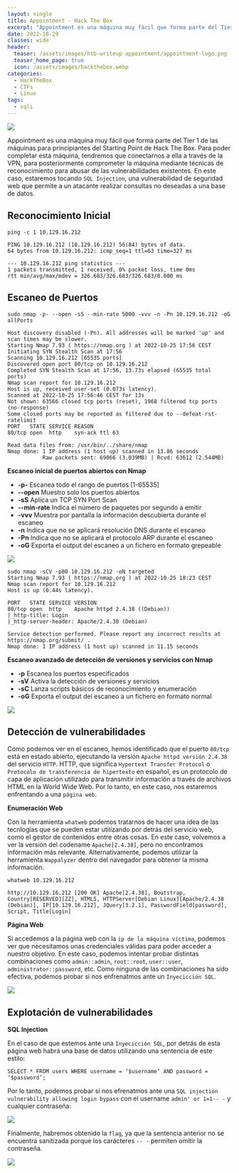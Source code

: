 ```yaml
---
layout: single
title: Appointment - Hack The Box
excerpt: "Appointment es una máquina muy fácil que forma parte del Tier 1 de las máquinas para principiantes del Starting Point de Hack The Box. Para poder completar esta máquina, tendremos que conectarnos a ella a través de la VPN, para posteriormente comprometer la máquina mediante técnicas de reconocimiento para abusar de las vulnerabilidades existentes. En este caso, estaremos tocando SQL Injection, una vulnerabilidad de seguridad web que permite a un atacante realizar consultas no deseadas a una base de datos."
date: 2022-10-29
classes: wide
header:
  teaser: /assets/images/htb-writeup-appointment/appointment-logo.png
  teaser_home_page: true
  icon: /assets/images/hackthebox.webp
categories:
  - HackTheBox
  - CTFs
  - Linux
tags:  
  - sqli
---
```


![](/assets/images/htb-writeup-appointment/appointment-logo.png)

Appointment es una máquina muy fácil que forma parte del Tier 1 de las máquinas para principiantes del Starting Point de Hack The Box. Para poder completar esta máquina, tendremos que conectarnos a ella a través de la VPN, para posteriormente comprometer la máquina mediante técnicas de reconocimiento para abusar de las vulnerabilidades existentes. En este caso, estaremos tocando `SQL Injection`, una vulnerabilidad de seguridad web que permite a un atacante realizar consultas no deseadas a una base de datos.

## Reconocimiento Inicial

```
ping -c 1 10.129.16.212

PING 10.129.16.212 (10.129.16.212) 56(84) bytes of data.
64 bytes from 10.129.16.212: icmp_seq=1 ttl=63 time=327 ms

--- 10.129.16.212 ping statistics ---
1 packets transmitted, 1 received, 0% packet loss, time 0ms
rtt min/avg/max/mdev = 326.683/326.683/326.683/0.000 ms
```

## Escaneo de Puertos

```
sudo nmap -p- --open -sS --min-rate 5000 -vvv -n -Pn 10.129.16.212 -oG allPorts

Host discovery disabled (-Pn). All addresses will be marked 'up' and scan times may be slower.
Starting Nmap 7.93 ( https://nmap.org ) at 2022-10-25 17:56 CEST
Initiating SYN Stealth Scan at 17:56
Scanning 10.129.16.212 [65535 ports]
Discovered open port 80/tcp on 10.129.16.212
Completed SYN Stealth Scan at 17:56, 13.73s elapsed (65535 total ports)
Nmap scan report for 10.129.16.212
Host is up, received user-set (0.073s latency).
Scanned at 2022-10-25 17:56:46 CEST for 13s
Not shown: 63566 closed tcp ports (reset), 1968 filtered tcp ports (no-response)
Some closed ports may be reported as filtered due to --defeat-rst-ratelimit
PORT   STATE SERVICE REASON
80/tcp open  http    syn-ack ttl 63

Read data files from: /usr/bin/../share/nmap
Nmap done: 1 IP address (1 host up) scanned in 13.86 seconds
           Raw packets sent: 69066 (3.039MB) | Rcvd: 63612 (2.544MB)
```

**Escaneo inicial de puertos abiertos con Nmap**
- **-p-** Escanea todo el rango de puertos [1-65535]
- **--open** Muestro solo los puertos abiertos
- **-sS** Aplica un TCP SYN Port Scan
- **--min-rate** Indica el número de paquetes por segundo a emitir
- **-vvv** Muestra por pantalla la información descubierta durante el escaneo
- **-n** Indica que no se aplicará resolución DNS durante el escaneo 
- **-Pn** Indica que no se aplicará el protocolo ARP durante el escaneo
- **-oG** Exporta el output del escaneo a un fichero en formato grepeable

![](/assets/images/htb-writeup-appointment/allPorts.png)

```
sudo nmap -sCV -p80 10.129.16.212 -oN targeted
Starting Nmap 7.93 ( https://nmap.org ) at 2022-10-25 18:23 CEST
Nmap scan report for 10.129.16.212
Host is up (0.44s latency).

PORT   STATE SERVICE VERSION
80/tcp open  http    Apache httpd 2.4.38 ((Debian))
|_http-title: Login
|_http-server-header: Apache/2.4.38 (Debian)

Service detection performed. Please report any incorrect results at https://nmap.org/submit/ .
Nmap done: 1 IP address (1 host up) scanned in 11.15 seconds
```

**Escaneo avanzado de detección de versiones y servicios con Nmap**
- **-p** Escanea los puertos especificados
- **-sV** Activa la detección de versiones y servicios
- **-sC** Lanza scripts básicos de reconocimiento y enumeración
- **-oG** Exporta el output del escaneo a un fichero en formato normal

![](/assets/images/htb-writeup-appointment/targeted.png)

## Detección de vulnerabilidades

Como podemos ver en el escaneo, hemos identificado que el puerto `80/tcp` está en estado abierto, ejecutando la versión `Apache httpd versión 2.4.38` del servicio `HTTP`. HTTP, que significa `Hypertext Transfer Protocol` o `Protocolo de transferencia de hipertexto` en español, es un protocolo de capa de aplicación utilizado para transmitir información a través de archivos HTML en la World Wide Web. Por lo tanto, en este caso, nos estaremos enfrentando a una `página web`.

**Enumeración Web**

Con la herramienta `whatweb` podemos tratarnos de hacer una idea de las tecnlogías que se pueden estar utilizando por detrás del servicio web, como el gestor de contenidos entre otras cosas. En este caso, volvemos a ver la versión del codename `Apache[2.4.38]`, pero no encontramos información más relevante. Alternativamente, podemos utilizar la herramienta `Wappalyzer` dentro del navegador para obtener la misma información.

```
whatweb 10.129.16.212

http://10.129.16.212 [200 OK] Apache[2.4.38], Bootstrap, Country[RESERVED][ZZ], HTML5, HTTPServer[Debian Linux][Apache/2.4.38 (Debian)], IP[10.129.16.212], JQuery[3.2.1], PasswordField[password], Script, Title[Login]
```

**Página Web**

Si accedemos a la página web con la `ip de la máquina víctima`, podemos ver que necesitamos unas credenciales válidas para poder acceder a nuestro objetivo. En este caso, podemos intentar probar distintas combinaciones como `admin::admin`, `root::root`, `user::user`, `administrator::password`, etc. Como ninguna de las combinaciones ha sido efectiva, podemos probar si nos enfrenatmos ante un `Inyecicción SQL`.

![](/assets/images/htb-writeup-appointment/web.png)


## Explotación de vulnerabilidades

**SQL Injection**

En el caso de que estemos ante una `Inyecicción SQL`, por detrás de esta página web habrá una base de datos utilizando una sentencia de este estilo:

```
SELECT * FROM users WHERE username = ‘$username’ AND password = ‘$password’;
```

Por lo tanto, podemos probar si nos efrenatmos ante una `SQL injection vulnerability allowing login bypass` con el username `admin' or 1=1-- -` y cualquier contraseña:

![](/assets/images/htb-writeup-appointment/sqli.png)

Finalmente, habremos obtenido la `flag`, ya que la sentencia anterior no se encuentra sanitizada porque los carácteres `-- -` permiten omitir la contraseña.

![](/assets/images/htb-writeup-appointment/flag.png)